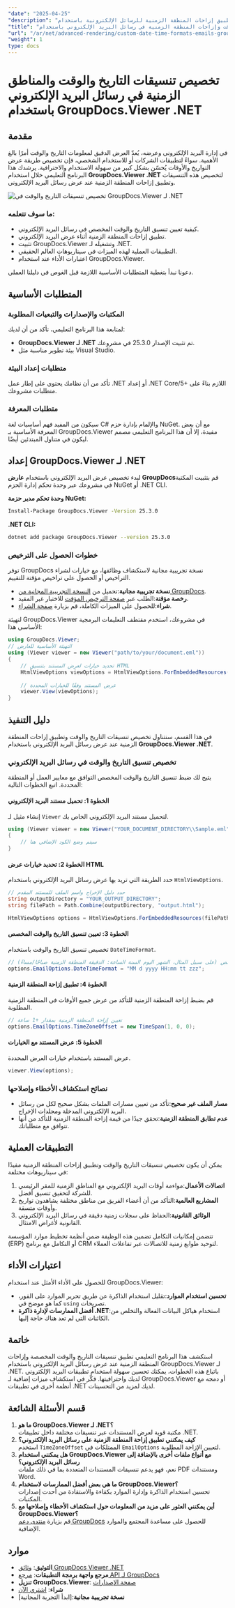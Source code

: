 ```yaml
---
"date": "2025-04-25"
"description": "تعرف على كيفية تخصيص تنسيقات التاريخ والوقت وتطبيق إزاحات المنطقة الزمنية للرسائل الإلكترونية باستخدام GroupDocs.Viewer .NET، مما يعزز قابلية الاستخدام والمظهر الاحترافي."
"title": "تخصيص تنسيقات التاريخ والوقت وإزاحات المنطقة الزمنية في رسائل البريد الإلكتروني باستخدام GroupDocs.Viewer .NET"
"url": "/ar/net/advanced-rendering/custom-date-time-formats-emails-groupdocs-viewer-net/"
"weight": 1
type: docs
---
```

# تخصيص تنسيقات التاريخ والوقت والمناطق الزمنية في رسائل البريد الإلكتروني باستخدام GroupDocs.Viewer .NET

## مقدمة

في إدارة البريد الإلكتروني وعرضه، يُعدّ العرض الدقيق لمعلومات التاريخ والوقت أمرًا بالغ الأهمية. سواءً لتطبيقات الشركات أو للاستخدام الشخصي، فإن تخصيص طريقة عرض التواريخ والأوقات يُحسّن بشكل كبير من سهولة الاستخدام والاحترافية. يرشدك هذا البرنامج التعليمي خلال استخدام **GroupDocs.Viewer .NET** لتخصيص هذه التنسيقات وتطبيق إزاحات المنطقة الزمنية عند عرض رسائل البريد الإلكتروني.

![تخصيص تنسيقات التاريخ والوقت في GroupDocs.Viewer لـ .NET](/viewer/advanced-rendering/customizing-date-time-formats-and-time.png)

### ما سوف تتعلمه:
- كيفية تعيين تنسيق التاريخ والوقت المخصص في رسائل البريد الإلكتروني.
- تطبيق إزاحات المنطقة الزمنية أثناء عرض البريد الإلكتروني.
- تثبيت GroupDocs.Viewer وتشغيله لـ .NET.
- التطبيقات العملية لهذه الميزات في سيناريوهات العالم الحقيقي.
- اعتبارات الأداء عند استخدام GroupDocs.Viewer.

دعونا نبدأ بتغطية المتطلبات الأساسية اللازمة قبل الغوص في دليلنا العملي.

## المتطلبات الأساسية

### المكتبات والإصدارات والتبعيات المطلوبة
لمتابعة هذا البرنامج التعليمي، تأكد من أن لديك:
- **GroupDocs.Viewer لـ .NET** تم تثبيت الإصدار 25.3.0 في مشروعك.
- بيئة تطوير مناسبة مثل Visual Studio.

### متطلبات إعداد البيئة
تأكد من أن نظامك يحتوي على إطار عمل .NET أو إعداد .NET Core/5+ اللازم بناءً على متطلبات مشروعك.

### متطلبات المعرفة
سيكون من المفيد فهم أساسيات لغة C# والإلمام بإدارة حزم NuGet. مع أن بعض المعرفة الأساسية بـ GroupDocs.Viewer مفيدة، إلا أن هذا البرنامج التعليمي مصمم ليكون في متناول المبتدئين أيضًا.

## إعداد GroupDocs.Viewer لـ .NET

لبدء تخصيص عرض البريد الإلكتروني باستخدام **عارض GroupDocs**قم بتثبيت المكتبة في مشروعك عبر وحدة تحكم إدارة الحزم NuGet أو .NET CLI.

**وحدة تحكم مدير حزمة NuGet:**
```bash
Install-Package GroupDocs.Viewer -Version 25.3.0
```

**.NET CLI:**
```bash
dotnet add package GroupDocs.Viewer --version 25.3.0
```

### خطوات الحصول على الترخيص
توفر GroupDocs نسخة تجريبية مجانية لاستكشاف وظائفها، مع خيارات لشراء التراخيص أو الحصول على تراخيص مؤقتة للتقييم.
- **نسخة تجريبية مجانية**:تحميل من [النسخة التجريبية المجانية من GroupDocs](https://releases.groupdocs.com/viewer/net/).
- **رخصة مؤقتة**:الطلب عبر [صفحة الترخيص المؤقت](https://purchase.groupdocs.com/temporary-license/) للاختبار غير المقيد.
- **شراء**:للحصول على الميزات الكاملة، قم بزيارة [صفحة الشراء](https://purchase.groupdocs.com/buy).

لتهيئة GroupDocs.Viewer في مشروعك، استخدم مقتطف التعليمات البرمجية الأساسي هذا:
```csharp
using GroupDocs.Viewer;
// التهيئة الأساسية للعارض
using (Viewer viewer = new Viewer("path/to/your/document.eml"))
{
    // تحديد خيارات لعرض المستند بتنسيق HTML
    HtmlViewOptions viewOptions = HtmlViewOptions.ForEmbeddedResources();
    
    // عرض المستند وفقًا للخيارات المحددة
    viewer.View(viewOptions);
}
```

## دليل التنفيذ
في هذا القسم، سنتناول تخصيص تنسيقات التاريخ والوقت وتطبيق إزاحات المنطقة الزمنية عند عرض رسائل البريد الإلكتروني باستخدام **GroupDocs.Viewer .NET**.

### تخصيص تنسيق التاريخ والوقت في رسائل البريد الإلكتروني

يتيح لك ضبط تنسيق التاريخ والوقت المخصص التوافق مع معايير العمل أو المنطقة المحددة. اتبع الخطوات التالية:

#### الخطوة 1: تحميل مستند البريد الإلكتروني
إنشاء مثيل لـ `Viewer` لتحميل مستند البريد الإلكتروني الخاص بك.
```csharp
using (Viewer viewer = new Viewer("YOUR_DOCUMENT_DIRECTORY\\Sample.eml"))
{
    // سيتم وضع الكود الإضافي هنا
}
```

#### الخطوة 2: تحديد خيارات عرض HTML
حدد الطريقة التي تريد بها عرض رسائل البريد الإلكتروني باستخدام `HtmlViewOptions`.
```csharp
// حدد دليل الإخراج واسم الملف للمستند المقدم
string outputDirectory = "YOUR_OUTPUT_DIRECTORY";
string filePath = Path.Combine(outputDirectory, "output.html");

HtmlViewOptions options = HtmlViewOptions.ForEmbeddedResources(filePath);
```

#### الخطوة 3: تعيين تنسيق التاريخ والوقت المخصص
تخصيص تنسيق التاريخ والوقت باستخدام `DateTimeFormat`.
```csharp
// تعيين تنسيق التاريخ والوقت المخصص (على سبيل المثال، الشهر اليوم السنة الساعة: الدقيقة المنطقة الزمنية صباحًا/مساءً)
options.EmailOptions.DateTimeFormat = "MM d yyyy HH:mm tt zzz";
```

#### الخطوة 4: تطبيق إزاحة المنطقة الزمنية
قم بضبط إزاحة المنطقة الزمنية للتأكد من عرض جميع الأوقات في المنطقة الزمنية المطلوبة.
```csharp
// تعيين إزاحة المنطقة الزمنية بمقدار +1 ساعة
options.EmailOptions.TimeZoneOffset = new TimeSpan(1, 0, 0);
```

#### الخطوة 5: عرض المستند مع الخيارات
عرض المستند باستخدام خيارات العرض المحددة.
```csharp
viewer.View(options);
```

### نصائح استكشاف الأخطاء وإصلاحها
- **مسار الملف غير صحيح**:تأكد من تعيين مسارات الملفات بشكل صحيح لكل من رسائل البريد الإلكتروني المدخلة ومجلدات الإخراج.
- **عدم تطابق المنطقة الزمنية**:تحقق جيدًا من قيمة إزاحة المنطقة الزمنية للتأكد من أنها تتوافق مع متطلباتك.

## التطبيقات العملية

يمكن أن يكون تخصيص تنسيقات التاريخ والوقت وتطبيق إزاحات المنطقة الزمنية مفيدًا في سيناريوهات مختلفة:
1. **اتصالات الأعمال**:مواءمة أوقات البريد الإلكتروني مع المناطق الزمنية للمقر الرئيسي للشركة لتحقيق تنسيق أفضل.
2. **المشاريع العالمية**:التأكد من أن أعضاء الفريق من مناطق مختلفة يشاهدون تواريخ وأوقات متسقة.
3. **الوثائق القانونية**:الحفاظ على سجلات زمنية دقيقة في رسائل البريد الإلكتروني القانونية لأغراض الامتثال.

تتضمن إمكانيات التكامل تضمين هذه الوظيفة ضمن أنظمة تخطيط موارد المؤسسة (ERP) أو التكامل مع برنامج CRM لتوحيد طوابع زمنية للاتصالات عبر تفاعلات العملاء.

## اعتبارات الأداء

للحصول على الأداء الأمثل عند استخدام GroupDocs.Viewer:
- **تحسين استخدام الموارد**:تقليل استخدام الذاكرة عن طريق تحرير الموارد على الفور، كما هو موضح في `using` تصريحات.
- **أفضل الممارسات لإدارة ذاكرة .NET**:استخدام هياكل البيانات الفعالة والتخلص من الكائنات التي لم تعد هناك حاجة إليها.

## خاتمة

استكشف هذا البرنامج التعليمي تطبيق تنسيقات التاريخ والوقت المخصصة وإزاحات المنطقة الزمنية عند عرض رسائل البريد الإلكتروني باستخدام GroupDocs.Viewer لـ .NET. باتباع هذه الخطوات، يمكنك تحسين سهولة استخدام تطبيقات البريد الإلكتروني لديك واحترافيتها. فكّر في استكشاف ميزات إضافية لـ GroupDocs.Viewer أو دمجه مع أنظمة أخرى في تطبيقات .NET لديك لمزيد من التحسينات.

## قسم الأسئلة الشائعة
1. **ما هو GroupDocs.Viewer لـ .NET؟**  
   مكتبة قوية لعرض المستندات عبر تنسيقات مختلفة داخل تطبيقات .NET.
2. **كيف يمكنني تطبيق إزاحة المنطقة الزمنية على رسائل البريد الإلكتروني؟**  
   استخدم `TimeZoneOffset` الممتلكات في `EmailOptions` لتعيين الإزاحة المطلوبة.
3. **هل يمكنني استخدام GroupDocs.Viewer مع أنواع ملفات أخرى بالإضافة إلى رسائل البريد الإلكتروني؟**  
   نعم، فهو يدعم تنسيقات المستندات المتعددة بما في ذلك ملفات PDF ومستندات Word.
4. **ما هي بعض أفضل الممارسات لاستخدام GroupDocs.Viewer؟**  
   تحسين استخدام الذاكرة وإدارة الموارد بكفاءة والاستفادة من أحدث إصدارات المكتبات.
5. **أين يمكنني العثور على مزيد من المعلومات حول استكشاف الأخطاء وإصلاحها مع GroupDocs.Viewer؟**  
   قم بزيارة [منتدى دعم GroupDocs](https://forum.groupdocs.com/c/viewer/9) للحصول على مساعدة المجتمع والموارد الإضافية.

## موارد
- **التوثيق**: [وثائق GroupDocs Viewer .NET](https://docs.groupdocs.com/viewer/net/)
- **مرجع واجهة برمجة التطبيقات**: [مرجع API لـ GroupDocs](https://reference.groupdocs.com/viewer/net/)
- **تنزيل GroupDocs.Viewer**: [صفحة الإصدارات](https://releases.groupdocs.com/viewer/net/)
- **شراء**: [اشتري الآن](https://purchase.groupdocs.com/buy)
- **نسخة تجريبية مجانية**:[ابدأ التجربة المجانية]